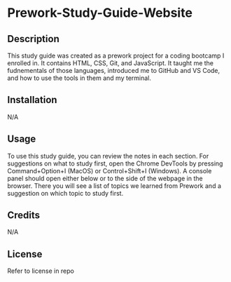 # Prework-Study-Guide-Website

## Description
This study guide was created as a prework project for a coding bootcamp I enrolled in. It contains HTML, CSS, Git, and JavaScript. It taught me the fudnementals of those languages, introduced me to GitHub and VS Code, and how to use the tools in them and my terminal.

## Installation
N/A

## Usage
To use this study guide, you can review the notes in each section. For suggestions on what to study first, open the Chrome DevTools by pressing Command+Option+I (MacOS) or Control+Shift+I (Windows). A console panel should open either below or to the side of the webpage in the browser. There you will see a list of topics we learned from Prework and a suggestion on which topic to study first.

## Credits
N/A

## License
Refer to license in repo

